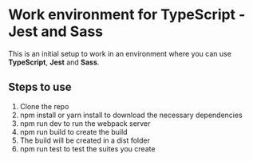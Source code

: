 # Work environment for TypeScript - Jest and Sass

This is an initial setup to work in an environment where you can use **TypeScript**, **Jest** and **Sass**.

## Steps to use

1. Clone the repo
2. npm install or yarn install to download the necessary dependencies
3. npm run dev to run the webpack server
4. npm run build to create the build
5. The build will be created in a dist folder
6. npm run test to test the suites you create
